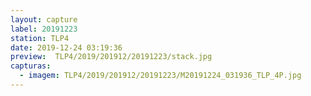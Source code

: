 ```yaml
---
layout: capture
label: 20191223
station: TLP4
date: 2019-12-24 03:19:36
preview:  TLP4/2019/201912/20191223/stack.jpg
capturas:
  - imagem: TLP4/2019/201912/20191223/M20191224_031936_TLP_4P.jpg
---
```


